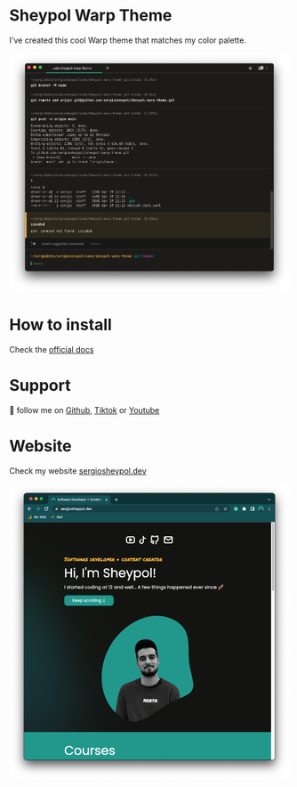 # Sheypol Warp Theme

I've created this cool Warp theme that matches my color palette. 

![Warp Sheypol Theme](warp.png)

# How to install
Check the [official docs](https://docs.warp.dev/appearance/custom-themes#how-do-i-use-a-custom-theme-in-warp)

# Support

💪 follow me on [Github](https://github.com/sergiosheypol), [Tiktok](https://www.tiktok.com/@sergiosheypol)
or [Youtube](https://youtube.com/@sergiosheypol)



# Website

Check my website [sergiosheypol.dev](https://sergiosheypol.dev)

![Sergio Sheypol Website](sheypol-website.png)